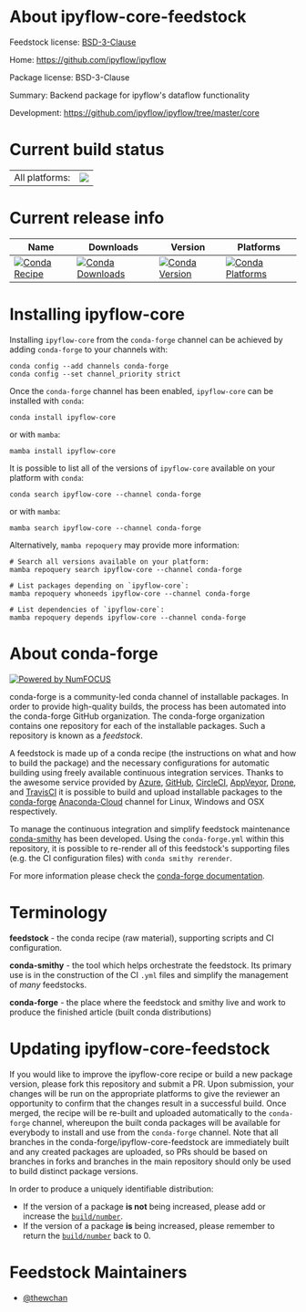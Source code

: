 About ipyflow-core-feedstock
============================

Feedstock license: [BSD-3-Clause](https://github.com/conda-forge/ipyflow-core-feedstock/blob/main/LICENSE.txt)

Home: https://github.com/ipyflow/ipyflow

Package license: BSD-3-Clause

Summary: Backend package for ipyflow's dataflow functionality

Development: https://github.com/ipyflow/ipyflow/tree/master/core

Current build status
====================


<table><tr><td>All platforms:</td>
    <td>
      <a href="https://dev.azure.com/conda-forge/feedstock-builds/_build/latest?definitionId=19711&branchName=main">
        <img src="https://dev.azure.com/conda-forge/feedstock-builds/_apis/build/status/ipyflow-core-feedstock?branchName=main">
      </a>
    </td>
  </tr>
</table>

Current release info
====================

| Name | Downloads | Version | Platforms |
| --- | --- | --- | --- |
| [![Conda Recipe](https://img.shields.io/badge/recipe-ipyflow--core-green.svg)](https://anaconda.org/conda-forge/ipyflow-core) | [![Conda Downloads](https://img.shields.io/conda/dn/conda-forge/ipyflow-core.svg)](https://anaconda.org/conda-forge/ipyflow-core) | [![Conda Version](https://img.shields.io/conda/vn/conda-forge/ipyflow-core.svg)](https://anaconda.org/conda-forge/ipyflow-core) | [![Conda Platforms](https://img.shields.io/conda/pn/conda-forge/ipyflow-core.svg)](https://anaconda.org/conda-forge/ipyflow-core) |

Installing ipyflow-core
=======================

Installing `ipyflow-core` from the `conda-forge` channel can be achieved by adding `conda-forge` to your channels with:

```
conda config --add channels conda-forge
conda config --set channel_priority strict
```

Once the `conda-forge` channel has been enabled, `ipyflow-core` can be installed with `conda`:

```
conda install ipyflow-core
```

or with `mamba`:

```
mamba install ipyflow-core
```

It is possible to list all of the versions of `ipyflow-core` available on your platform with `conda`:

```
conda search ipyflow-core --channel conda-forge
```

or with `mamba`:

```
mamba search ipyflow-core --channel conda-forge
```

Alternatively, `mamba repoquery` may provide more information:

```
# Search all versions available on your platform:
mamba repoquery search ipyflow-core --channel conda-forge

# List packages depending on `ipyflow-core`:
mamba repoquery whoneeds ipyflow-core --channel conda-forge

# List dependencies of `ipyflow-core`:
mamba repoquery depends ipyflow-core --channel conda-forge
```


About conda-forge
=================

[![Powered by
NumFOCUS](https://img.shields.io/badge/powered%20by-NumFOCUS-orange.svg?style=flat&colorA=E1523D&colorB=007D8A)](https://numfocus.org)

conda-forge is a community-led conda channel of installable packages.
In order to provide high-quality builds, the process has been automated into the
conda-forge GitHub organization. The conda-forge organization contains one repository
for each of the installable packages. Such a repository is known as a *feedstock*.

A feedstock is made up of a conda recipe (the instructions on what and how to build
the package) and the necessary configurations for automatic building using freely
available continuous integration services. Thanks to the awesome service provided by
[Azure](https://azure.microsoft.com/en-us/services/devops/), [GitHub](https://github.com/),
[CircleCI](https://circleci.com/), [AppVeyor](https://www.appveyor.com/),
[Drone](https://cloud.drone.io/welcome), and [TravisCI](https://travis-ci.com/)
it is possible to build and upload installable packages to the
[conda-forge](https://anaconda.org/conda-forge) [Anaconda-Cloud](https://anaconda.org/)
channel for Linux, Windows and OSX respectively.

To manage the continuous integration and simplify feedstock maintenance
[conda-smithy](https://github.com/conda-forge/conda-smithy) has been developed.
Using the ``conda-forge.yml`` within this repository, it is possible to re-render all of
this feedstock's supporting files (e.g. the CI configuration files) with ``conda smithy rerender``.

For more information please check the [conda-forge documentation](https://conda-forge.org/docs/).

Terminology
===========

**feedstock** - the conda recipe (raw material), supporting scripts and CI configuration.

**conda-smithy** - the tool which helps orchestrate the feedstock.
                   Its primary use is in the construction of the CI ``.yml`` files
                   and simplify the management of *many* feedstocks.

**conda-forge** - the place where the feedstock and smithy live and work to
                  produce the finished article (built conda distributions)


Updating ipyflow-core-feedstock
===============================

If you would like to improve the ipyflow-core recipe or build a new
package version, please fork this repository and submit a PR. Upon submission,
your changes will be run on the appropriate platforms to give the reviewer an
opportunity to confirm that the changes result in a successful build. Once
merged, the recipe will be re-built and uploaded automatically to the
`conda-forge` channel, whereupon the built conda packages will be available for
everybody to install and use from the `conda-forge` channel.
Note that all branches in the conda-forge/ipyflow-core-feedstock are
immediately built and any created packages are uploaded, so PRs should be based
on branches in forks and branches in the main repository should only be used to
build distinct package versions.

In order to produce a uniquely identifiable distribution:
 * If the version of a package **is not** being increased, please add or increase
   the [``build/number``](https://docs.conda.io/projects/conda-build/en/latest/resources/define-metadata.html#build-number-and-string).
 * If the version of a package **is** being increased, please remember to return
   the [``build/number``](https://docs.conda.io/projects/conda-build/en/latest/resources/define-metadata.html#build-number-and-string)
   back to 0.

Feedstock Maintainers
=====================

* [@thewchan](https://github.com/thewchan/)


